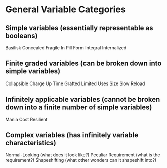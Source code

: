 # General Variable Categories

## Simple variables (essentially representable as booleans)
Basilisk
Concealed
Fragile
In Pill Form
Integral
Internalized

## Finite graded variables (can be broken down into simple variables)
Collapsible
Charge Up Time
Grafted
Limited Uses
Size
Slow Reload

## Infinitely applicable variables (cannot be broken down into a finite number of simple variables)
Mania Cost
Resilient

## Complex variables (has infinitely variable characteristics)
Normal-Looking (what does it look like?)
Peculiar Requirement (what is the requirement?)
Shapeshifting (what other wonders can it shapeshift into?)
